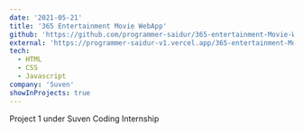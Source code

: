 ```yaml
---
date: '2021-05-21'
title: '365 Entertainment Movie WebApp'
github: 'https://github.com/programmer-saidur/365-entertainment-Movie-Webapp'
external: 'https://programmer-saidur-v1.vercel.app/365-entertainment-Movie-Webapp/'
tech:
  - HTML
  - CSS
  - Javascript
company: 'Suven'
showInProjects: true
---
```


Project 1 under Suven Coding Internship
